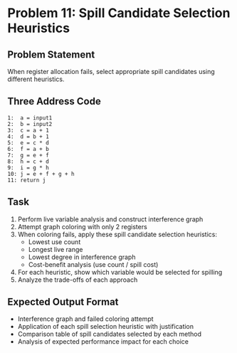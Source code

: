 # Problem 11: Spill Candidate Selection Heuristics

## Problem Statement
When register allocation fails, select appropriate spill candidates using different heuristics.

## Three Address Code
```
1:  a = input1
2:  b = input2
3:  c = a + 1
4:  d = b + 1
5:  e = c * d
6:  f = a + b
7:  g = e + f
8:  h = c + d
9:  i = g * h
10: j = e + f + g + h
11: return j
```

## Task
1. Perform live variable analysis and construct interference graph
2. Attempt graph coloring with only 2 registers
3. When coloring fails, apply these spill candidate selection heuristics:
   - Lowest use count
   - Longest live range
   - Lowest degree in interference graph
   - Cost-benefit analysis (use count / spill cost)
4. For each heuristic, show which variable would be selected for spilling
5. Analyze the trade-offs of each approach

## Expected Output Format
- Interference graph and failed coloring attempt
- Application of each spill selection heuristic with justification
- Comparison table of spill candidates selected by each method
- Analysis of expected performance impact for each choice
